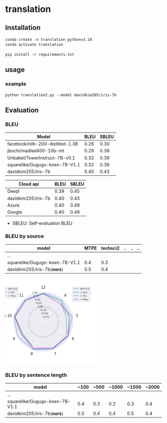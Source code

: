 # translation

## Installation
``` 
conda create -n translation python=3.10
conda activate translation

pip install -r requirements.txt
```
## usage
### example
``` 
python translation2.py --model davidkim205/iris-7b
```

## Evaluation

### BLEU 

| Model                            | BLEU | SBLEU |
| -------------------------------- | ---- | ----- |
| facebook/nllb-200-distilled-1.3B | 0.26 | 0.30  |
| jbochi/madlad400-10b-mt          | 0.29 | 0.38  |
| Unbabel/TowerInstruct-7B-v0.1    | 0.32 | 0.39  |
| squarelike/Gugugo-koen-7B-V1.1   | 0.32 | 0.36  |
| davidkim205/iris-7b              | 0.40 | 0.43  |

| Cloud api           | BLEU | SBLEU |
| ------------------- | ---- | ----- |
| Deepl               | 0.39 | 0.45  |
| davidkim205/iris-7b | 0.40 | 0.43  |
| Azure               | 0.40 | 0.49  |
| Google              | 0.40 | 0.49  |

* SBLEU: Self-evaluation BLEU

### BLEU by source


| model                          | MTPE | techsci2 | ..   | ..   | ..   |
| ------------------------------ | ---- | -------- | ---- | ---- | ---- |
| ...                            |      |          |      |      |      |
| squarelike/Gugugo-koen-7B-V1.1 | 0.4  | 0.3      |      |      |      |
| davidkim205/iris-7b(**ours**)  | 0.5  | 0.4      |      |      |      |

![src-bleu](./assets/src-bleu.png)



### BLEU by sentence length

| model                          | ~100 | ~500 | ~1000 | ~1500 | ~2000 |
| ------------------------------ | ---- | ---- | ----- | ----- | ----- |
| ...                            |      |      |       |       |       |
| squarelike/Gugugo-koen-7B-V1.1 | 0.4  | 0.3  | 0.2   | 0.3   | 0.4   |
| davidkim205/iris-7b(**ours**)  | 0.5  | 0.4  | 0.4   | 0.5   | 0.4   |